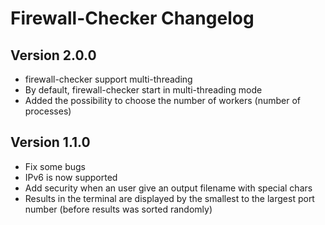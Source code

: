 # Firewall-Checker Changelog

## Version 2.0.0
- firewall-checker support multi-threading
- By default, firewall-checker start in multi-threading mode
- Added the possibility to choose the number of workers (number of processes)

## Version 1.1.0
- Fix some bugs
- IPv6 is now supported
- Add security when an user give an output filename with special chars
- Results in the terminal are displayed by the smallest to the largest port number (before results was sorted randomly)
